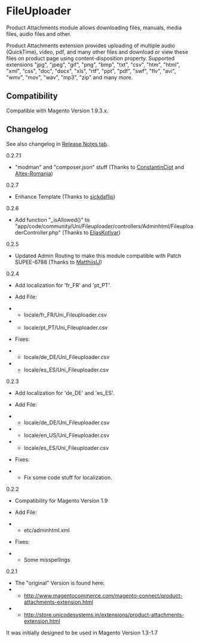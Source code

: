 FileUploader
===========

Product Attachments module allows downloading files, manuals, media files, audio files and other.

Product Attachments extension provides uploading of multiple audio (QuickTime), video, pdf, and many other files and download or view these files on product page using content-disposition property. Supported extensions &quot;jpg&quot;, &quot;jpeg&quot;, &quot;gif&quot;, &quot;png&quot;, &quot;bmp&quot;, &quot;txt&quot;, &quot;csv&quot;, &quot;htm&quot;, &quot;html&quot;, &quot;xml&quot;, &quot;css&quot;, &quot;doc&quot;, &quot;docx&quot;, &quot;xls&quot;, &quot;rtf&quot;, &quot;ppt&quot;, &quot;pdf&quot;, &quot;swf&quot;, &quot;flv&quot;, &quot;avi&quot;, &quot;wmv&quot;, &quot;mov&quot;, &quot;wav&quot;, &quot;mp3&quot;, &quot;zip&quot; and many more.


Compatibility
-------------

Compatible with Magento Version 1.9.3.x.


Changelog
---------

See also changelog in [Release Notes tab](https://github.com/MaWoScha/Unicode_FileUploader/releases).

0.2.7.1
* "modman" and "composer.json" stuff (Thanks to [ConstantinCiot](https://github.com/ConstantinCiot) and [Altex-Romania](https://github.com/Altex-Romania))

0.2.7
* Enhance Template (Thanks to [sickdaflip](https://github.com/sickdaflip/unicode_fileuploader/commit/91742c03d220e9a913dc66803e0a64286e2dfa81))

0.2.6
* Add function "_isAllowed()" to "app/code/community/Uni/Fileuploader/controllers/Adminhtml/FileuploaderController.php" (Thanks to [EliasKotlyar](https://github.com/EliasKotlyar/Unicode_FileUploader/commit/0d8d3a05163ff024fd554f0905adbf10b486639b))

0.2.5
* Updated Admin Routing to make this module compatible with Patch SUPEE-6788 (Thanks to [MatthijsIJ](https://github.com/MatthijsIJ/Unicode_FileUploader/commit/1869702dea6684182706426582ff4e4b60b4952b))

0.2.4
* Add localization for 'fr_FR' and 'pt_PT'.

* Add File:
* - locale/fr_FR/Uni_Fileuploader.csv
* - locale/pt_PT/Uni_Fileuploader.csv

* Fixes:
* - locale/de_DE/Uni_Fileuploader.csv
* - locale/es_ES/Uni_Fileuploader.csv

0.2.3
* Add localization for 'de_DE' and 'es_ES'.

* Add File:
* - locale/de_DE/Uni_Fileuploader.csv
* - locale/en_US/Uni_Fileuploader.csv
* - locale/es_ES/Uni_Fileuploader.csv

* Fixes:
* - Fix some code stuff for localization.

0.2.2
* Compatibility for Magento Version 1.9

* Add File:
* - etc/adminhtml.xml

* Fixes:
* - Some misspellings

0.2.1
* The "original" Version is found here:
* - http://www.magentocommerce.com/magento-connect/product-attachments-extension.html
* - http://store.unicodesystems.in/extensions/product-attachments-extension.html

It was initially designed to be used in Magento Version 1.3-1.7
